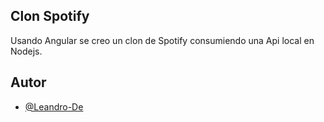 
## Clon Spotify
Usando Angular se creo un clon de Spotify consumiendo una Api local en Nodejs.








  
## Autor

- [@Leandro-De](https://github.com/Leandro-De)

  
